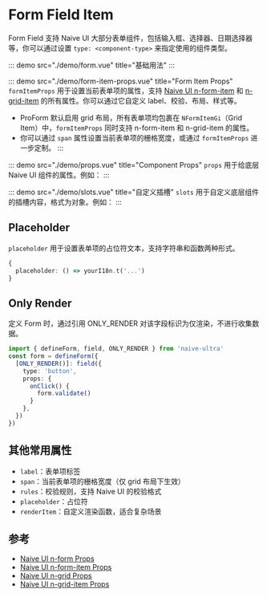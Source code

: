 # Form Field Item

Form Field 支持 Naive UI 大部分表单组件，包括输入框、选择器、日期选择器等，你可以通过设置 `type: <component-type>` 来指定使用的组件类型。

::: demo src="./demo/form.vue" title="基础用法"
:::

::: demo src="./demo/form-item-props.vue" title="Form Item Props"
`formItemProps` 用于设置当前表单项的属性，支持 [Naive UI n-form-item](https://www.naiveui.com/zh-CN/os-theme/components/form#FormItem-Props) 和 [n-grid-item](https://www.naiveui.com/zh-CN/os-theme/components/grid#GridItem-Props) 的所有属性。你可以通过它自定义 label、校验、布局、样式等。

- ProForm 默认启用 grid 布局，所有表单项均包裹在 `NFormItemGi`（Grid Item）中，`formItemProps` 同时支持 n-form-item 和 n-grid-item 的属性。
- 你可以通过 `span` 属性设置当前表单项的栅格宽度，或通过 `formItemProps` 进一步定制。
:::

::: demo src="./demo/props.vue" title="Component Props"
`props` 用于给底层 Naive UI 组件的属性。例如：
:::

::: demo src="./demo/slots.vue" title="自定义插槽"
`slots` 用于自定义底层组件的插槽内容，格式为对象。例如：
:::

## Placeholder

`placeholder` 用于设置表单项的占位符文本，支持字符串和函数两种形式。

```ts
{
  placeholder: () => yourI18n.t('...')
}
```

## Only Render

定义 Form 时，通过引用 ONLY_RENDER 对该字段标识为仅渲染，不进行收集数据。

```ts
import { defineForm, field, ONLY_RENDER } from 'naive-ultra'
const form = defineForm({
  [ONLY_RENDER()]: field({
    type: 'button',
    props: {
      onClick() {
        form.validate()
      }
    },
  })
})
```

## 其他常用属性

- `label`：表单项标签
- `span`：当前表单项的栅格宽度（仅 grid 布局下生效）
- `rules`：校验规则，支持 Naive UI 的校验格式
- `placeholder`：占位符
- `renderItem`：自定义渲染函数，适合复杂场景

## 参考

- [Naive UI n-form Props](https://www.naiveui.com/zh-CN/os-theme/components/form#Form-Props)
- [Naive UI n-form-item Props](https://www.naiveui.com/zh-CN/os-theme/components/form#FormItem-Props)
- [Naive UI n-grid Props](https://www.naiveui.com/zh-CN/os-theme/components/grid#Grid-Props)
- [Naive UI n-grid-item Props](https://www.naiveui.com/zh-CN/os-theme/components/grid#GridItem-Props)
